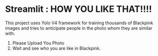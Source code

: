 # Streamlit : HOW YOU LIKE THAT!!!!

This project uses Yolo V4 framework for training thousands of Blackpink images and tries to anticipate people in the photo whom they are similar with.

1. Please Upload You Photo
2. Wait and see who you are like in Blackpink.


